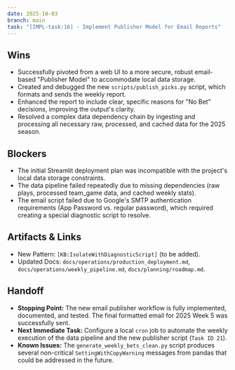 ```yaml
---
date: 2025-10-03
branch: main
task: "[IMPL-task:16] - Implement Publisher Model for Email Reports"
---
```


## Wins

- Successfully pivoted from a web UI to a more secure, robust email-based "Publisher Model" to accommodate local data storage.
- Created and debugged the new `scripts/publish_picks.py` script, which formats and sends the weekly report.
- Enhanced the report to include clear, specific reasons for "No Bet" decisions, improving the output's clarity.
- Resolved a complex data dependency chain by ingesting and processing all necessary raw, processed, and cached data for the 2025 season.

## Blockers

- The initial Streamlit deployment plan was incompatible with the project's local data storage constraints.
- The data pipeline failed repeatedly due to missing dependencies (raw plays, processed team_game data, and cached weekly stats).
- The email script failed due to Google's SMTP authentication requirements (App Password vs. regular password), which required creating a special diagnostic script to resolve.

## Artifacts & Links

- New Pattern: `[KB:IsolateWithDiagnosticScript]` (to be added).
- Updated Docs: `docs/operations/production_deployment.md`, `docs/operations/weekly_pipeline.md`, `docs/planning/roadmap.md`.

## Handoff

- **Stopping Point:** The new email publisher workflow is fully implemented, documented, and tested. The final formatted email for 2025 Week 5 was successfully sent.
- **Next Immediate Task:** Configure a local `cron` job to automate the weekly execution of the data pipeline and the new publisher script (`Task ID 21`).
- **Known Issues:** The `generate_weekly_bets_clean.py` script produces several non-critical `SettingWithCopyWarning` messages from pandas that could be addressed in the future.
